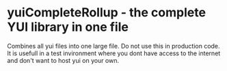 yuiCompleteRollup - the complete YUI library in one file 
=================

Combines all yui files into one large file. Do not use this in production code. It is usefull in a test invironment where you dont have access to the internet and don't want to host yui on your own.
